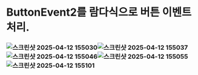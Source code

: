 # ButtonEvent2를 람다식으로 버튼 이벤트 처리.

### ![스크린샷 2025-04-12 155030](https://github.com/user-attachments/assets/fbf20ef9-6ea6-4cb6-aa52-1a9d02da4b91)![스크린샷 2025-04-12 155037](https://github.com/user-attachments/assets/fdebf9e2-81aa-4d35-b0e1-e20713830699)![스크린샷 2025-04-12 155046](https://github.com/user-attachments/assets/00f193ec-4793-4cc2-ba68-827f21f10928)![스크린샷 2025-04-12 155055](https://github.com/user-attachments/assets/08540dbd-dafc-4c2c-8e29-ad6f96d786b7)![스크린샷 2025-04-12 155101](https://github.com/user-attachments/assets/958e76c4-71fb-4b6c-9b96-f36727dca01a)
